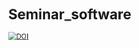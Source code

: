 # Seminar_software

[![DOI](https://zenodo.org/badge/948148668.svg)](https://doi.org/10.5281/zenodo.15022203)
